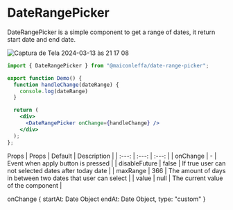 # DateRangePicker

DateRangePicker is a simple component to get a range of dates, it return start date and end date.

![Captura de Tela 2024-03-13 às 21 17 08](https://github.com/MaiconLeffa/DateRangePicker/assets/41764184/84db1125-1a85-4c20-b4ef-1df0b93f42a1)

```jsx
import { DateRangePicker } from "@maiconleffa/date-range-picker";

export function Demo() {
  function handleChange(dateRange) {
    console.log(dateRange)
  }

  return (
    <div>
      <DateRangePicker onChange={handleChange} />
    </div>
  );
};
```

Props
| Props | Default | Description | 
| :---: | :---: |  :---: |
| onChange | - | Event when apply button is pressed |
| disableFuture | false | If true user can not selected dates after today date |
| maxRange | 366 | The amount of days in between two dates that user can select |
| value | null | The current value of the component |

onChange
{
  startAt: Date Object
  endAt:  Date Object,
  type: "custom"
}
 
